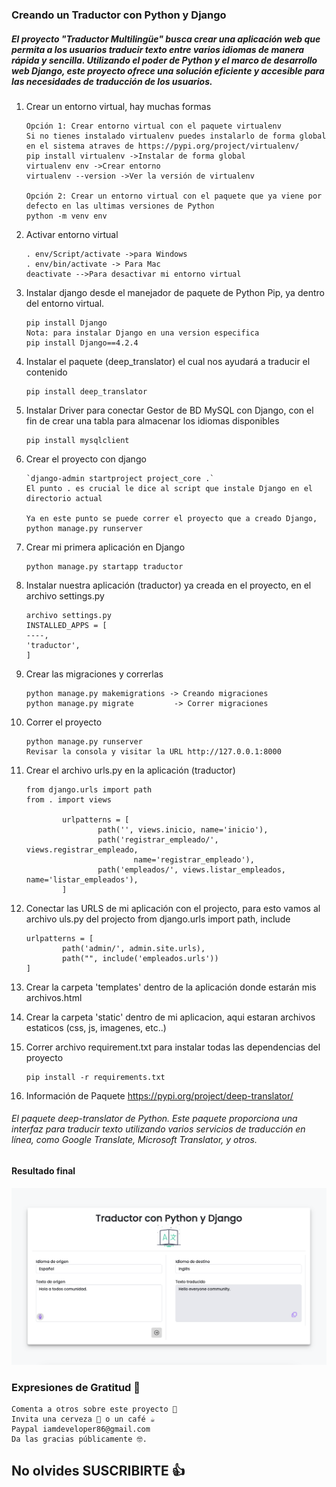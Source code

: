 ### Creando un Traductor con Python y Django

##### El proyecto "Traductor Multilingüe" busca crear una aplicación web que permita a los usuarios traducir texto entre varios idiomas de manera rápida y sencilla. Utilizando el poder de Python y el marco de desarrollo web Django, este proyecto ofrece una solución eficiente y accesible para las necesidades de traducción de los usuarios.

1.  Crear un entorno virtual, hay muchas formas

        Opción 1: Crear entorno virtual con el paquete virtualenv
        Si no tienes instalado virtualenv puedes instalarlo de forma global en el sistema atraves de https://pypi.org/project/virtualenv/
        pip install virtualenv ->Instalar de forma global
        virtualenv env ->Crear entorno
        virtualenv --version ->Ver la versión de virtualenv

        Opción 2: Crear un entorno virtual con el paquete que ya viene por defecto en las ultimas versiones de Python
        python -m venv env

2.  Activar entorno virtual

        . env/Script/activate ->para Windows
        . env/bin/activate -> Para Mac
        deactivate -->Para desactivar mi entorno virtual

3.  Instalar django desde el manejador de paquete de Python Pip, ya dentro del entorno virtual.

        pip install Django
        Nota: para instalar Django en una version especifica
        pip install Django==4.2.4

4.  Instalar el paquete (deep_translator) el cual nos ayudará a traducir el contenido

        pip install deep_translator

5.  Instalar Driver para conectar Gestor de BD MySQL con Django, con el fin de crear una tabla para almacenar los idiomas disponibles

        pip install mysqlclient

6.  Crear el proyecto con django

        `django-admin startproject project_core .`
        El punto . es crucial le dice al script que instale Django en el directorio actual

        Ya en este punto se puede correr el proyecto que a creado Django,
        python manage.py runserver

7.  Crear mi primera aplicación en Django

        python manage.py startapp traductor

8.  Instalar nuestra aplicación (traductor) ya creada en el proyecto, en el archivo settings.py

        archivo settings.py
        INSTALLED_APPS = [
        ----,
        'traductor',
        ]

9.  Crear las migraciones y correrlas

        python manage.py makemigrations -> Creando migraciones
        python manage.py migrate         -> Correr migraciones

10. Correr el proyecto

        python manage.py runserver
        Revisar la consola y visitar la URL http://127.0.0.1:8000

11. Crear el archivo urls.py en la aplicación (traductor)

        from django.urls import path
        from . import views

                urlpatterns = [
                        path('', views.inicio, name='inicio'),
                        path('registrar_empleado/', views.registrar_empleado,
                                name='registrar_empleado'),
                        path('empleados/', views.listar_empleados, name='listar_empleados'),
                ]

12. Conectar las URLS de mi aplicación con el projecto, para esto vamos al archivo uls.py del projecto
    from django.urls import path, include

        urlpatterns = [
                path('admin/', admin.site.urls),
                path("", include('empleados.urls'))
        ]

13. Crear la carpeta 'templates' dentro de la aplicación donde estarán mis archivos.html

14. Crear la carpeta 'static' dentro de mi aplicacion, aqui estaran archivos
    estaticos (css, js, imagenes, etc..)

15. Correr archivo requirement.txt para instalar todas las dependencias del proyecto

        pip install -r requirements.txt

16. Información de Paquete
    https://pypi.org/project/deep-translator/

###### El paquete deep-translator de Python. Este paquete proporciona una interfaz para traducir texto utilizando varios servicios de traducción en línea, como Google Translate, Microsoft Translator, y otros.

#### Resultado final

![](https://raw.githubusercontent.com/urian121/imagenes-proyectos-github/master/traductor-con-python.png)

### Expresiones de Gratitud 🎁

    Comenta a otros sobre este proyecto 📢
    Invita una cerveza 🍺 o un café ☕
    Paypal iamdeveloper86@gmail.com
    Da las gracias públicamente 🤓.

## No olvides SUSCRIBIRTE 👍
